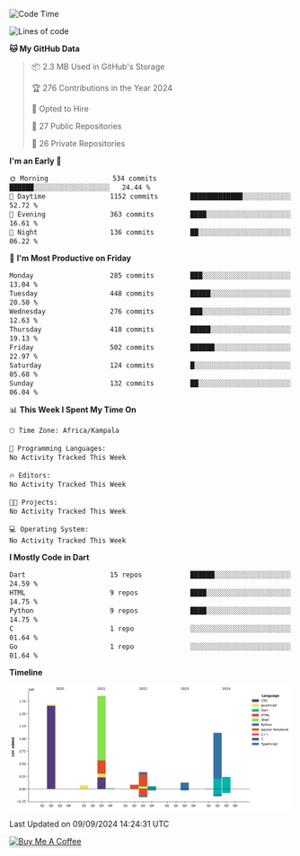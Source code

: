 <!--START_SECTION:waka-->
![Code Time](http://img.shields.io/badge/Code%20Time-902%20hrs-blue)

![Lines of code](https://img.shields.io/badge/From%20Hello%20World%20I%27ve%20Written-5.6%20million%20lines%20of%20code-blue)

**🐱 My GitHub Data** 

> 📦 2.3 MB Used in GitHub's Storage 
 > 
> 🏆 276 Contributions in the Year 2024
 > 
> 💼 Opted to Hire
 > 
> 📜 27 Public Repositories 
 > 
> 🔑 26 Private Repositories 
 > 
**I'm an Early 🐤** 

```text
🌞 Morning                534 commits         ██████░░░░░░░░░░░░░░░░░░░   24.44 % 
🌆 Daytime                1152 commits        █████████████░░░░░░░░░░░░   52.72 % 
🌃 Evening                363 commits         ████░░░░░░░░░░░░░░░░░░░░░   16.61 % 
🌙 Night                  136 commits         ██░░░░░░░░░░░░░░░░░░░░░░░   06.22 % 
```
📅 **I'm Most Productive on Friday** 

```text
Monday                   285 commits         ███░░░░░░░░░░░░░░░░░░░░░░   13.04 % 
Tuesday                  448 commits         █████░░░░░░░░░░░░░░░░░░░░   20.50 % 
Wednesday                276 commits         ███░░░░░░░░░░░░░░░░░░░░░░   12.63 % 
Thursday                 418 commits         █████░░░░░░░░░░░░░░░░░░░░   19.13 % 
Friday                   502 commits         ██████░░░░░░░░░░░░░░░░░░░   22.97 % 
Saturday                 124 commits         █░░░░░░░░░░░░░░░░░░░░░░░░   05.68 % 
Sunday                   132 commits         ██░░░░░░░░░░░░░░░░░░░░░░░   06.04 % 
```


📊 **This Week I Spent My Time On** 

```text
🕑︎ Time Zone: Africa/Kampala

💬 Programming Languages: 
No Activity Tracked This Week

🔥 Editors: 
No Activity Tracked This Week

🐱‍💻 Projects: 
No Activity Tracked This Week

💻 Operating System: 
No Activity Tracked This Week
```

**I Mostly Code in Dart** 

```text
Dart                     15 repos            ██████░░░░░░░░░░░░░░░░░░░   24.59 % 
HTML                     9 repos             ████░░░░░░░░░░░░░░░░░░░░░   14.75 % 
Python                   9 repos             ████░░░░░░░░░░░░░░░░░░░░░   14.75 % 
C                        1 repo              ░░░░░░░░░░░░░░░░░░░░░░░░░   01.64 % 
Go                       1 repo              ░░░░░░░░░░░░░░░░░░░░░░░░░   01.64 % 
```



**Timeline**

![Lines of Code chart](https://raw.githubusercontent.com/drexhacker/drexhacker/main/assets/bar_graph.png)


 Last Updated on 09/09/2024 14:24:31 UTC
<!--END_SECTION:waka-->

<a href="https://www.buymeacoffee.com/drexsoftorg" target="_blank"><img src="https://www.buymeacoffee.com/assets/img/custom_images/orange_img.png" alt="Buy Me A Coffee" style="height: 41px !important;width: 174px !important;box-shadow: 0px 3px 2px 0px rgba(190, 190, 190, 0.5) !important;-webkit-box-shadow: 0px 3px 2px 0px rgba(190, 190, 190, 0.5) !important;" ></a>


<!---
drexhacker/drexhacker is a ✨ special ✨ repository because its `README.md` (this file) appears on your GitHub profile.
You can click the Preview link to take a look at your changes.
--->
